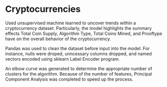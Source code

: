 # Cryptocurrencies
Used unsupervised machine learned to uncover trends within a cryptocurrency dataset. Particularly, the model highlights the summary effects Total Coin Supply, Algorithm Type, Total Coins Mined, and Prooftype have on the overall behavior of the cryptocurrency. 

Pandas was used to clean the dataset before input into the model. For instance, nulls were droped, unncessary columns dropped, and named vectors encoded using sklearn Label Encoder program.

An elbow curve was generated to determine the appropriate number of clusters for the algorithm. Because of the number of features, Principal Component Analysis was completed to speed up the process.
